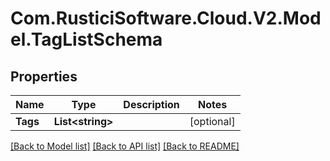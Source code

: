 # Com.RusticiSoftware.Cloud.V2.Model.TagListSchema
## Properties

Name | Type | Description | Notes
------------ | ------------- | ------------- | -------------
**Tags** | **List&lt;string&gt;** |  | [optional] 

[[Back to Model list]](../README.md#documentation-for-models) [[Back to API list]](../README.md#documentation-for-api-endpoints) [[Back to README]](../README.md)


